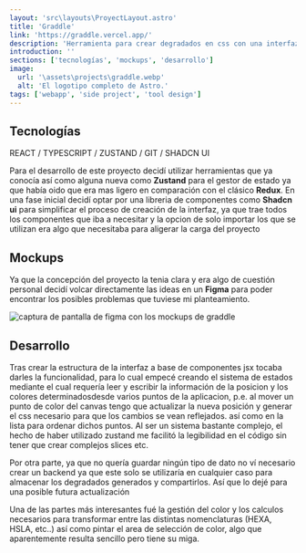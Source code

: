 ```yaml
---
layout: 'src\layouts\ProyectLayout.astro'
title: 'Graddle'
link: 'https://graddle.vercel.app/'
description: 'Herramienta para crear degradados en css con una interfaz drag and drop muy sencila'
introduction: ''
sections: ['tecnologías', 'mockups', 'desarrollo']
image:
  url: '\assets\projects\graddle.webp'
  alt: 'El logotipo completo de Astro.'
tags: ['webapp', 'side project', 'tool design']
---
```


## Tecnologías

REACT / TYPESCRIPT / ZUSTAND / GIT / SHADCN UI

Para el desarrollo de este proyecto decidí utilizar herramientas que ya conocía así como alguna nueva como **Zustand** para el gestor de estado ya que había oido que era mas ligero en comparación con el clásico **Redux**. En una fase inicial decidí optar por una libreria de componentes como **Shadcn ui** para simplificar el proceso de creación de la interfaz, ya que trae todos los componentes que iba a necesitar y la opcion de solo importar los que se utilizan era algo que necesitaba para aligerar la carga del proyecto

## Mockups

Ya que la concepción del proyecto la tenia clara y era algo de cuestión personal decidí volcar directamente las ideas en un **Figma** para poder encontrar los posibles problemas que tuviese mi planteamiento.

![captura de pantalla de figma con los mockups de graddle](/assets/projects/graddle.webp)

## Desarrollo

Tras crear la estructura de la interfaz a base de componentes jsx tocaba darles la funcionalidad, para lo cual empecé creando el sistema de estados mediante el cual requería leer y escribir la información de la posicion y los colores determinadosdesde varios puntos de la aplicacion, p.e. al mover un punto de color del canvas tengo que actualizar la nueva posición y generar el css necesario para que los cambios se vean reflejados. así como en la lista para ordenar dichos puntos. Al ser un sistema bastante complejo, el hecho de haber utilizado zustand me facilitó la legibilidad en el código sin tener que crear complejos slices etc.

Por otra parte, ya que no quería guardar ningún tipo de dato no ví necesario crear un backend ya que este solo se utilizaría en cualquier caso para almacenar los degradados generados y compartirlos. Así que lo dejé para una posible futura actualización

Una de las partes más interesantes fué la gestión del color y los calculos necesarios para transformar entre las distintas nomenclaturas (HEXA, HSLA, etc..) así como pintar el area de selección de color, algo que aparentemente resulta sencillo pero tiene su miga.
